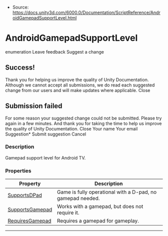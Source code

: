 * Source: https://docs.unity3d.com/6000.0/Documentation/ScriptReference/AndroidGamepadSupportLevel.html

# AndroidGamepadSupportLevel
enumeration
Leave feedback
Suggest a change
## Success!
Thank you for helping us improve the quality of Unity Documentation. Although we cannot accept all submissions, we do read each suggested change from our users and will make updates where applicable.
Close
## Submission failed
For some reason your suggested change could not be submitted. Please <a>try again</a> in a few minutes. And thank you for taking the time to help us improve the quality of Unity Documentation.
Close
Your name Your email Suggestion* Submit suggestion
Cancel
### Description
Gamepad support level for Android TV.
### Properties
Property | Description  
---|---  
[SupportsDPad](https://docs.unity3d.com/6000.0/Documentation/ScriptReference/AndroidGamepadSupportLevel.SupportsDPad.html) | Game is fully operational with a D-pad, no gamepad needed.  
[SupportsGamepad](https://docs.unity3d.com/6000.0/Documentation/ScriptReference/AndroidGamepadSupportLevel.SupportsGamepad.html) | Works with a gamepad, but does not require it.  
[RequiresGamepad](https://docs.unity3d.com/6000.0/Documentation/ScriptReference/AndroidGamepadSupportLevel.RequiresGamepad.html) | Requires a gamepad for gameplay.  
* * *
